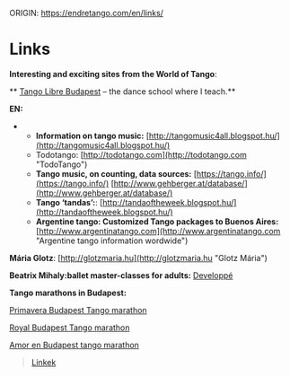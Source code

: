 ORIGIN: https://endretango.com/en/links/

# Links

****Interesting and exciting sites from the World of Tango****:

**        [Tango Libre Budapest](https://tangolibre.hu/en) – the dance school where I teach.**

**EN:**

-   -   ****Information on tango music:****  [http://tangomusic4all.blogspot.hu/](http://tangomusic4all.blogspot.hu/)
    -   Todotango: [http://todotango.com](http://todotango.com "TodoTango")
    -   ****Tango music, on counting, data sources:****  [https://tango.info/](https://tango.info/)    [http://www.gehberger.at/database/](http://www.gehberger.at/database/)
    -   ****Tango ‘tandas’:****: [http://tandaoftheweek.blogspot.hu/](http://tandaoftheweek.blogspot.hu/)
    -   ****Argentine tango: Customized Tango packages to Buenos Aires**:** [http://www.argentinatango.com](http://www.argentinatango.com "Argentine tango information wordwide")

**Mária Glotz**: [http://glotzmaria.hu](http://glotzmaria.hu "Glotz Mária")

****Beatrix Mihaly:ballet master-classes for adults:**** [Developpé](http://developpe.hu/ "Developpé")

**Tango marathons in Budapest:**

[Primavera Budapest Tango marathon](http://primaverabudapest.org)

[Royal Budapest Tango marathon](http://royalbudapest.org/)

[Amor en Budapest tango marathon](http://amorenbudapest.org/)

> [Linkek](https://endretango.com/en/links/)